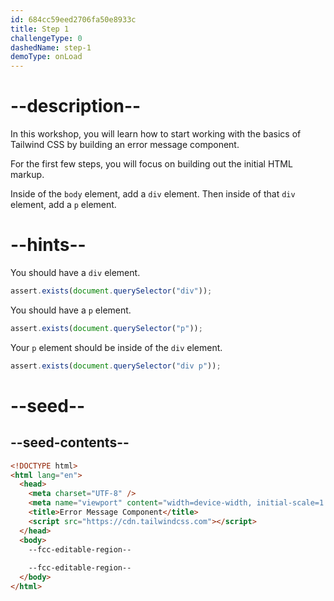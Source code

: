 ```yaml
---
id: 684cc59eed2706fa50e8933c
title: Step 1
challengeType: 0
dashedName: step-1
demoType: onLoad
---
```


# --description--

In this workshop, you will learn how to start working with the basics of Tailwind CSS by building an error message component. 

For the first few steps, you will focus on building out the initial HTML markup. 

Inside of the `body` element, add a `div` element. Then inside of that `div` element, add a `p` element.

# --hints--

You should have a `div` element.

```js
assert.exists(document.querySelector("div"));
```

You should have a `p` element.

```js
assert.exists(document.querySelector("p"));
```

Your `p` element should be inside of the `div` element.

```js
assert.exists(document.querySelector("div p"));
```

# --seed--

## --seed-contents--

```html
<!DOCTYPE html>
<html lang="en">
  <head>
    <meta charset="UTF-8" />
    <meta name="viewport" content="width=device-width, initial-scale=1.0" />
    <title>Error Message Component</title>
    <script src="https://cdn.tailwindcss.com"></script>
  </head>
  <body>
    --fcc-editable-region--
    
    --fcc-editable-region--
  </body>
</html>
```
